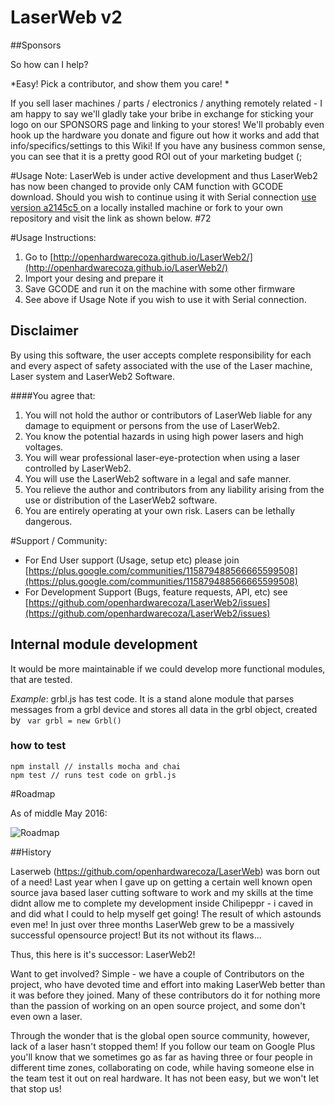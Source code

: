 
# LaserWeb v2


##Sponsors

So how can I help?

*Easy! Pick a contributor, and show them you care! *

If you sell laser machines / parts / electronics / anything remotely related - I am happy to say we'll gladly take your bribe in exchange for sticking your logo on our SPONSORS page and linking to your stores! We'll probably even hook up the hardware you donate and figure out how it works and add that info/specifics/settings to this Wiki! If you have any business common sense, you can see that it is a pretty good ROI out of your marketing budget (;

#Usage Note:
LaserWeb is under active development and thus LaserWeb2 has now been changed to provide only CAM function with GCODE download. Should you wish to continue using it with Serial connection [use version a2145c5 ](https://github.com/openhardwarecoza/LaserWeb2/tree/a2145c5695e332be71c1374887c23eb99cf413a8) on a locally installed machine or fork to your own repository and visit the link as shown below. #72


#Usage Instructions:

1. Go to [http://openhardwarecoza.github.io/LaserWeb2/](http://openhardwarecoza.github.io/LaserWeb2/)
2. Import your desing and prepare it
3. Save GCODE and run it on the machine with some other firmware
4. See above if Usage Note if you wish to use it with Serial connection.

 
## Disclaimer
By using this software, the user accepts complete responsibility for each and every aspect of safety associated with the use of the Laser machine, Laser system and LaserWeb2 Software.



####You agree that:

1. You will not hold the author or contributors of LaserWeb liable for any damage to equipment or persons from the use of LaserWeb2. 
2. You know the potential hazards in using high power lasers and high voltages.
3. You will wear professional laser-eye-protection when using a laser controlled by LaserWeb2.
4. You will use the LaserWeb2 software in a legal and safe manner.
5. You relieve the author and contributors from any liability arising from the use or distribution of the LaserWeb2 software.
6. You are entirely operating at your own risk. Lasers can be lethally dangerous. 
 


#Support / Community:
* For End User support (Usage, setup etc) please join [https://plus.google.com/communities/115879488566665599508](https://plus.google.com/communities/115879488566665599508)
* For Development Support (Bugs, feature requests, API, etc) see 
[https://github.com/openhardwarecoza/LaserWeb2/issues](https://github.com/openhardwarecoza/LaserWeb2/issues)


## Internal module development
It would be more maintainable if we could develop more functional modules, that are tested.

<i>Example</i>: grbl.js has test code. It is a stand alone module that parses messages from a grbl device and stores all data in the grbl object, created by ` var grbl = new Grbl()` 
### how to test
``` 
npm install // installs mocha and chai
npm test // runs test code on grbl.js
```

#Roadmap

As of middle May 2016:

![Roadmap](https://raw.githubusercontent.com/openhardwarecoza/LaserWeb2/gh-pages/Roadmap-%20LaserWeb2.png)

##History

Laserweb (https://github.com/openhardwarecoza/LaserWeb) was born out of a need! Last year when I gave up on getting a certain well known open source java based laser cutting software to work and my skills at the time didnt allow me to complete my development inside Chilipeppr - i caved in and did what I could to help myself get going! The result of which astounds even me! In just over three months LaserWeb grew to be a massively successful opensource project!  But its not without its flaws...

Thus, this here is it's successor: LaserWeb2!

Want to get involved? Simple - we have a couple of Contributors on the project, who have devoted time and effort into making LaserWeb better than it was before they joined. Many of these contributors do it for nothing more than the passion of working on an open source project, and some don't even own a laser.

Through the wonder that is the global open source community, however, lack of a laser hasn't stopped them! If you follow our team on Google Plus you'll know that we sometimes go as far as having three or four people in different time zones, collaborating on code, while having someone else in the team test it out on real hardware. It has not been easy, but we won't let that stop us!
